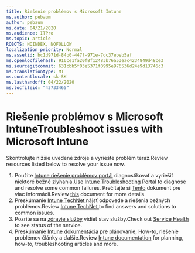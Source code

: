 ```yaml
---
title: Riešenie problémov s Microsoft Intune
ms.author: pebaum
author: pebaum
ms.date: 04/21/2020
ms.audience: ITPro
ms.topic: article
ROBOTS: NOINDEX, NOFOLLOW
localization_priority: Normal
ms.assetid: bc1d971d-84b0-447f-971e-7dc37ebeb5af
ms.openlocfilehash: 916ce1fa20f8f12483b76a53eac4234849d48ce3
ms.sourcegitcommit: 631cbb5f03e5371f0995e976536d24e9d13746c3
ms.translationtype: MT
ms.contentlocale: sk-SK
ms.lasthandoff: 04/22/2020
ms.locfileid: "43733465"
---
```

# <a name="troubleshoot-issues-with-microsoft-intune"></a><span data-ttu-id="7c9f4-102">Riešenie problémov s Microsoft Intune</span><span class="sxs-lookup"><span data-stu-id="7c9f4-102">Troubleshoot issues with Microsoft Intune</span></span>

<span data-ttu-id="7c9f4-103">Skontrolujte nižšie uvedené zdroje a vyriešte problém teraz.</span><span class="sxs-lookup"><span data-stu-id="7c9f4-103">Review resources listed below to resolve your issue now.</span></span>
  
1. <span data-ttu-id="7c9f4-104">Použite [Intune riešenie problémov portál](https://devicemanagement.microsoft.com/#blade/Microsoft_Intune_DeviceSettings/TroubleshootBlade) diagnostikovať a vyriešiť niektoré bežné zlyhania.</span><span class="sxs-lookup"><span data-stu-id="7c9f4-104">Use [Intune Troubleshooting Portal](https://devicemanagement.microsoft.com/#blade/Microsoft_Intune_DeviceSettings/TroubleshootBlade) to diagnose and resolve some common failures.</span></span> <span data-ttu-id="7c9f4-105">Prečítajte si [Tento](https://docs.microsoft.com/intune/help-desk-operators) dokument pre viac informácií.</span><span class="sxs-lookup"><span data-stu-id="7c9f4-105">Review [this](https://docs.microsoft.com/intune/help-desk-operators) document for more details.</span></span>  
2. <span data-ttu-id="7c9f4-106">Preskúmanie [Intune TechNet ](https://social.technet.microsoft.com/forums/home?forum=microsoftintuneprod)nájsť odpovede a riešenia bežných problémov.</span><span class="sxs-lookup"><span data-stu-id="7c9f4-106">Review [Intune TechNet ](https://social.technet.microsoft.com/forums/home?forum=microsoftintuneprod)to find answers and solutions to common issues.</span></span>  
3. <span data-ttu-id="7c9f4-107">Pozrite sa na [zdravie služby](https://portal.office.com/AdminPortal/Home#/servicehealth) vidieť stav služby.</span><span class="sxs-lookup"><span data-stu-id="7c9f4-107">Check out [Service Health](https://portal.office.com/AdminPortal/Home#/servicehealth) to see status of the service.</span></span>   
4. <span data-ttu-id="7c9f4-108">Preskúmanie [Intune dokumentácia](https://docs.microsoft.com/intune/) pre plánovanie, How-to, riešenie problémov články a ďalšie.</span><span class="sxs-lookup"><span data-stu-id="7c9f4-108">Review [Intune documentation](https://docs.microsoft.com/intune/) for planning, how-to, troubleshooting articles and more.</span></span> 